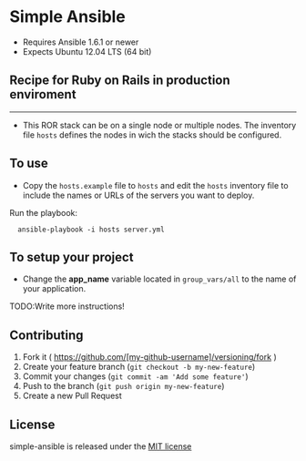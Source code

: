 # Simple Ansible

- Requires Ansible 1.6.1 or newer
- Expects Ubuntu 12.04 LTS (64 bit)

## Recipe for Ruby on Rails in production enviroment
-----------------------------------------------------

- This ROR stack can be on a single node or multiple nodes.
The inventory file `hosts` defines the nodes in wich the stacks
should be configured.

## To use

- Copy the `hosts.example` file to `hosts` and edit the `hosts`
inventory file to include the names or URLs of the servers
you want to deploy.

Run the playbook:

      ansible-playbook -i hosts server.yml

## To setup your project

- Change the **app_name** variable located in `group_vars/all` to the name
of your application.

TODO:Write more instructions!

## Contributing

1. Fork it ( https://github.com/[my-github-username]/versioning/fork )
2. Create your feature branch (`git checkout -b my-new-feature`)
3. Commit your changes (`git commit -am 'Add some feature'`)
4. Push to the branch (`git push origin my-new-feature`)
5. Create a new Pull Request

## License

simple-ansible is released under the [MIT license](https://github.com/infoslack/simple-ansible/blob/master/LICENSE)
